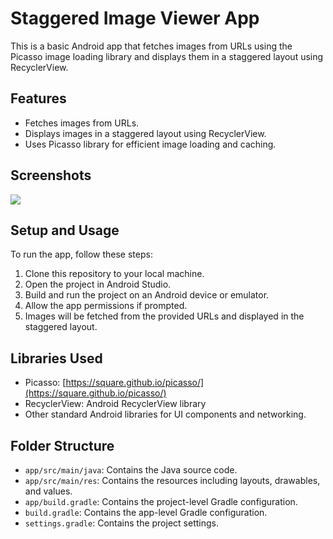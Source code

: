 # Staggered Image Viewer App

This is a basic Android app that fetches images from URLs using the Picasso image loading library and displays them in a staggered layout using RecyclerView.

## Features

- Fetches images from URLs.
- Displays images in a staggered layout using RecyclerView.
- Uses Picasso library for efficient image loading and caching.

## Screenshots

![](app/src/main/res/drawable/screenshot.png)

## Setup and Usage

To run the app, follow these steps:

1. Clone this repository to your local machine.
2. Open the project in Android Studio.
3. Build and run the project on an Android device or emulator.
4. Allow the app permissions if prompted.
5. Images will be fetched from the provided URLs and displayed in the staggered layout.

## Libraries Used

- Picasso: [https://square.github.io/picasso/](https://square.github.io/picasso/)
- RecyclerView: Android RecyclerView library
- Other standard Android libraries for UI components and networking.

## Folder Structure

- `app/src/main/java`: Contains the Java source code.
- `app/src/main/res`: Contains the resources including layouts, drawables, and values.
- `app/build.gradle`: Contains the project-level Gradle configuration.
- `build.gradle`: Contains the app-level Gradle configuration.
- `settings.gradle`: Contains the project settings.

